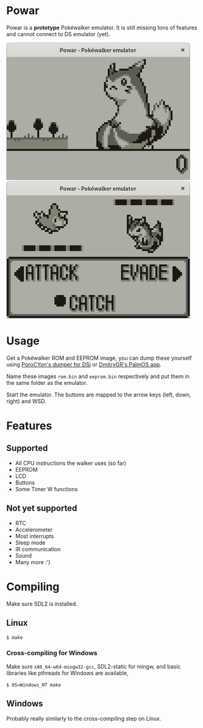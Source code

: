 # Powar
Powar is a **prototype** Pokéwalker emulator. It is still missing tons of features and cannot connect to DS emulator (yet).

![Pokéwalker home screen](/pics/home.png)
![Pokéwalker battle screen](/pics/battle.png)

# Usage
Get a Pokéwalker ROM and EEPROM image, you can dump these yourself using [PoroCYon's dumper for DSi](https://git.titandemo.org/PoroCYon/pokewalker-rom-dumper) or
[DmitryGR's PalmOS app](https://dmitry.gr/?r=05.Projects&proj=28.%20pokewalker#_TOC_377b8050cfd1e60865685a4ca39bc4c0).

Name these images `rom.bin` and `eeprom.bin` respectively and put them in the same folder as the emulator.

Start the emulator. The buttons are mapped to the arrow keys (left, down, right) and WSD.

# Features
## Supported
- All CPU instructions the walker uses (so far)
- EEPROM
- LCD
- Buttons
- Some Timer W functions


## Not yet supported
- RTC
- Accelerometer
- Most interrupts
- Sleep mode
- IR communication
- Sound
- Many more :')

# Compiling
Make sure SDL2 is installed.

## Linux

```
$ make
```

### Cross-compiling for Windows
Make sure `x86_64-w64-mingw32-gcc`, SDL2-static for mingw, and basic libraries like pthreads for Windows are available, 

```
$ OS=Windows_NT make
```

## Windows
Probably really similarly to the cross-compiling step on Linux.

